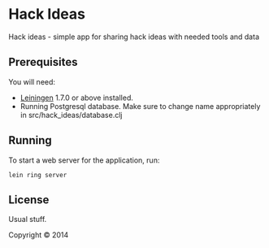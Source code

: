 # Hack Ideas

Hack ideas - simple app for sharing hack ideas with needed tools and data

## Prerequisites

You will need:

* [Leiningen][1] 1.7.0 or above installed.
* Running Postgresql database. Make sure to change name appropriately in src/hack_ideas/database.clj

[1]: https://github.com/technomancy/leiningen

## Running

To start a web server for the application, run:

    lein ring server

## License

Usual stuff.

Copyright © 2014 

